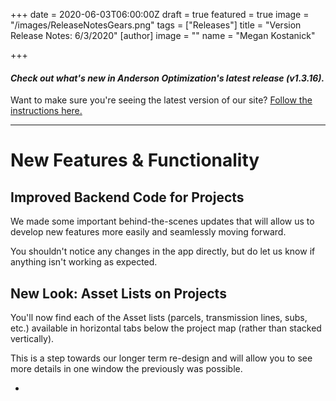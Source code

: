 +++
date = 2020-06-03T06:00:00Z
draft = true
featured = true
image = "/images/ReleaseNotesGears.png"
tags = ["Releases"]
title = "Version Release Notes: 6/3/2020"
[author]
image = ""
name = "Megan Kostanick"

+++
#### _Check out what's new in Anderson Optimization's latest release (v1.3.16)._

Want to make sure you're seeing the latest version of our site? [Follow the instructions here.](https://docs.andersonopt.com/Prospect/VersionReleaseNotes/latestversion/ "Get Latest Version")

***

# **New Features & Functionality**

## Improved Backend Code for Projects

We made some important behind-the-scenes updates that will allow us to develop new features more easily and seamlessly moving forward. 

You shouldn't notice any changes in the app directly, but do let us know if anything isn't working as expected.  

## New Look: Asset Lists on Projects

You'll now find each of the Asset lists (parcels, transmission lines, subs, etc.) available in horizontal tabs below the project map (rather than stacked vertically). 

This is a step towards our longer term re-design and will allow you to see more details in one window the previously was possible. 

* 